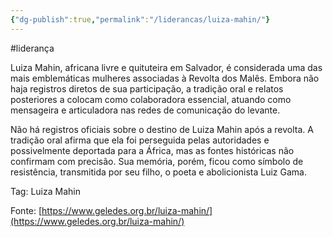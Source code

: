 ```yaml
---
{"dg-publish":true,"permalink":"/liderancas/luiza-mahin/"}
---
```


#liderança 

Luiza Mahin, africana livre e quituteira em Salvador, é considerada uma das mais emblemáticas mulheres associadas à Revolta dos Malês. Embora não haja registros diretos de sua participação, a tradição oral e relatos posteriores a colocam como colaboradora essencial, atuando como mensageira e articuladora nas redes de comunicação do levante.

Não há registros oficiais sobre o destino de Luiza Mahin após a revolta. A tradição oral afirma que ela foi perseguida pelas autoridades e possivelmente deportada para a África, mas as fontes históricas não confirmam com precisão. Sua memória, porém, ficou como símbolo de resistência, transmitida por seu filho, o poeta e abolicionista Luiz Gama.

Tag: Luiza Mahin

Fonte: [https://www.geledes.org.br/luiza-mahin/](https://www.geledes.org.br/luiza-mahin/)